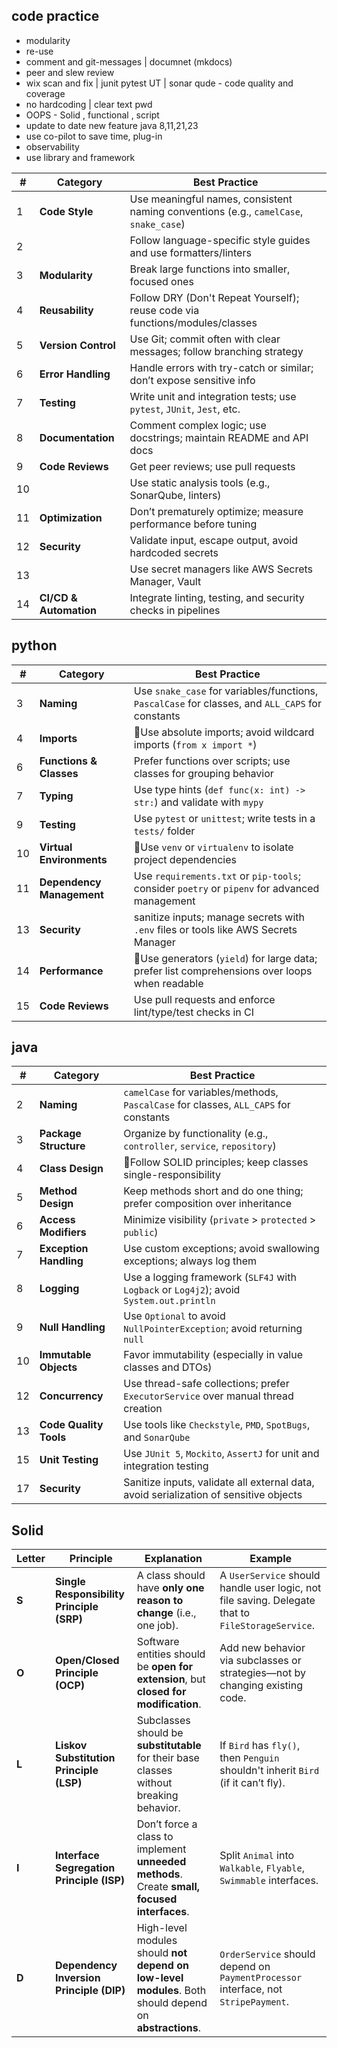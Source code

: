 ## code practice
- modularity
- re-use
- comment and git-messages | documnet (mkdocs)
- peer and slew review
- wix scan and fix | junit pytest UT | sonar qude - code quality and coverage
- no hardcoding  | clear text pwd
- OOPS - Solid , functional , script
- update to date new feature java 8,11,21,23
- use co-pilot to save time, plug-in
- observability
- use library and framework

| **#** | **Category**           | **Best Practice**                                                                     |
| ----- | ---------------------- | ------------------------------------------------------------------------------------- |
| 1     | **Code Style**         | Use meaningful names, consistent naming conventions (e.g., `camelCase`, `snake_case`) |
| 2     |                        | Follow language-specific style guides and use formatters/linters                      |
| 3     | **Modularity**         | Break large functions into smaller, focused ones                                      |
| 4     | **Reusability**        | Follow DRY (Don't Repeat Yourself); reuse code via functions/modules/classes          |
| 5     | **Version Control**    | Use Git; commit often with clear messages; follow branching strategy                  |
| 6     | **Error Handling**     | Handle errors with try-catch or similar; don’t expose sensitive info                  |
| 7     | **Testing**            | Write unit and integration tests; use `pytest`, `JUnit`, `Jest`, etc.                 |
| 8     | **Documentation**      | Comment complex logic; use docstrings; maintain README and API docs                   |
| 9     | **Code Reviews**       | Get peer reviews; use pull requests                                                   |
| 10    |                        | Use static analysis tools (e.g., SonarQube, linters)                                  |
| 11    | **Optimization**       | Don’t prematurely optimize; measure performance before tuning                         |
| 12    | **Security**           | Validate input, escape output, avoid hardcoded secrets                                |
| 13    |                        | Use secret managers like AWS Secrets Manager, Vault                                   |
| 14    | **CI/CD & Automation** | Integrate linting, testing, and security checks in pipelines                          |


## python

| **#** | **Category**              | **Best Practice**                                                                                |
| ----- | ------------------------- |--------------------------------------------------------------------------------------------------|
| 3     | **Naming**                | Use `snake_case` for variables/functions, `PascalCase` for classes, and `ALL_CAPS` for constants |
| 4     | **Imports**               | 🔸Use absolute imports;  avoid wildcard imports (`from x import *`)                                |
| 6     | **Functions & Classes**   | Prefer functions over scripts; use classes for grouping behavior                                 |
| 7     | **Typing**                | Use type hints (`def func(x: int) -> str:`) and validate with `mypy`                             |
| 9     | **Testing**               | Use `pytest` or `unittest`; write tests in a `tests/` folder                                     |
| 10    | **Virtual Environments**  | 🔸Use `venv` or `virtualenv` to isolate project dependencies                                       |
| 11    | **Dependency Management** | Use `requirements.txt` or `pip-tools`; consider `poetry` or `pipenv` for advanced management     |
| 13    | **Security**              | sanitize inputs; manage secrets with `.env` files or tools like AWS Secrets Manager              |
| 14    | **Performance**           | 🔸Use generators (`yield`) for large data; prefer list comprehensions over loops when readable   |
| 15    | **Code Reviews**          | Use pull requests and enforce lint/type/test checks in CI                                        |


## java

| **#** | **Category**           | **Best Practice**                                                                        |
| ----- | ---------------------- |------------------------------------------------------------------------------------------|
| 2     | **Naming**             | `camelCase` for variables/methods, `PascalCase` for classes, `ALL_CAPS` for constants    |
| 3     | **Package Structure**  | Organize by functionality (e.g., `controller`, `service`, `repository`)                  |
| 4     | **Class Design**       | 🔸Follow SOLID principles; keep classes single-responsibility                            |
| 5     | **Method Design**      | Keep methods short and do one thing; prefer composition over inheritance                 |
| 6     | **Access Modifiers**   | Minimize visibility (`private` > `protected` > `public`)                                 |
| 7     | **Exception Handling** | Use custom exceptions; avoid swallowing exceptions; always log them                      |
| 8     | **Logging**            | Use a logging framework (`SLF4J` with `Logback` or `Log4j2`); avoid `System.out.println` |
| 9     | **Null Handling**      | Use `Optional` to avoid `NullPointerException`; avoid returning `null`                   |
| 10    | **Immutable Objects**  | Favor immutability (especially in value classes and DTOs)                                |
| 12    | **Concurrency**        | Use thread-safe collections; prefer `ExecutorService` over manual thread creation        |
| 13    | **Code Quality Tools** | Use tools like `Checkstyle`, `PMD`, `SpotBugs`, and `SonarQube`                          |
| 15    | **Unit Testing**       | Use `JUnit 5`, `Mockito`, `AssertJ` for unit and integration testing                     |
| 17    | **Security**           | Sanitize inputs, validate all external data, avoid serialization of sensitive objects    |

## Solid

| **Letter** | **Principle**                             | **Explanation**                                                                                        | **Example**                                                                                       |
| ---------- | ----------------------------------------- | ------------------------------------------------------------------------------------------------------ | ------------------------------------------------------------------------------------------------- |
| **S**      | **Single Responsibility Principle (SRP)** | A class should have **only one reason to change** (i.e., one job).                                     | A `UserService` should handle user logic, not file saving. Delegate that to `FileStorageService`. |
| **O**      | **Open/Closed Principle (OCP)**           | Software entities should be **open for extension**, but **closed for modification**.                   | Add new behavior via subclasses or strategies—not by changing existing code.                      |
| **L**      | **Liskov Substitution Principle (LSP)**   | Subclasses should be **substitutable** for their base classes without breaking behavior.               | If `Bird` has `fly()`, then `Penguin` shouldn't inherit `Bird` (if it can’t fly).                 |
| **I**      | **Interface Segregation Principle (ISP)** | Don’t force a class to implement **unneeded methods**. Create **small, focused interfaces**.           | Split `Animal` into `Walkable`, `Flyable`, `Swimmable` interfaces.                                |
| **D**      | **Dependency Inversion Principle (DIP)**  | High-level modules should **not depend on low-level modules**. Both should depend on **abstractions**. | `OrderService` should depend on `PaymentProcessor` interface, not `StripePayment`.                |
